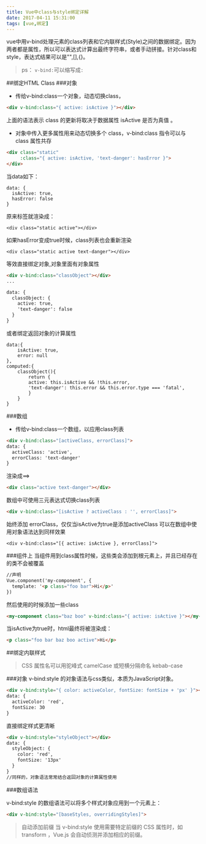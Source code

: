 ```yaml
---
title: Vue中class与style绑定详解
date: 2017-04-11 15:31:00
tags: [vue,绑定]
---
```


vue中用v-bind处理元素的class列表和它内联样式(Style)之间的数据绑定。因为两者都是属性，所以可以表达式计算出最终字符串，或者手动拼接。针对class和style，表达式结果可以是"",[],{}。

>ps： `v-bind:`可以缩写成`:`

##绑定HTML Class
###对象
* 传给v-bind:class一个对象，动态切换class，
```html
<div v-bind:class="{ active: isActive }"></div>
```
上面的语法表示 class<active> 的更新将取决于数据属性 isActive 是否为真值 。

* 对象中传入更多属性用来动态切换多个 class，v-bind:class 指令可以与 class 属性共存
```html
<div class="static"
     :class="{ active: isActive, 'text-danger': hasError }">
</div>
```
当data如下：
```
data: {
  isActive: true,
  hasError: false
}
```
原来标签就渲染成：
```
<div class="static active"></div>
```

如果hasError变成true时候，class列表也会重新渲染
```
<div class="static active text-danger"></div>
```

等效直接绑定对象<classObject>,对象里面有对象属性
```html
<div v-bind:class="classObject"></div>
...

data: {
  classObject: {
    active: true,
    'text-danger': false
  }
}
```
或者绑定返回对象的计算属性
```
data:{
    isActive: true,
    error: null
},
computed:{
    classObject(){
        return {
        active: this.isActive && !this.error,
        'text-danger': this.error && this.error.type === 'fatal',
        }
    }
}

```

###数组
* 传给v-bind:class一个数组，以应用class列表

```html
<div v-bind:class="[activeClass, errorClass]">
data: {
  activeClass: 'active',
  errorClass: 'text-danger'
}
```
渲染成==>
```html
<div class="active text-danger"></div>
```
数组中可使用三元表达式切换class列表
```html
<div v-bind:class="[isActive ? activeClass : '', errorClass]">
```
始终添加 errorClass，仅仅当isActive为true是添加activeClass
可以在数组中使用对象语法达到同样效果
```
<div v-bind:class="[{ active: isActive }, errorClass]">
```

###组件上
当组件用到class属性时候，这些类会添加到根元素上，并且已经存在的类不会被覆盖
```html
//声明
Vue.component('my-component', {
  template: '<p class="foo bar">Hi</p>'
})
```
然后使用的时候添加一些class
```html
<my-component class="baz boo" v-bind:class="{ active: isActive }"></my-component>
```
当isActive为true时，html最终将被渲染成：
```html
<p class="foo bar baz boo active">Hi</p>
```

##绑定内联样式
>CSS 属性名可以用驼峰式 camelCase 或短横分隔命名 kebab-case

###对象
v-bind:style 的对象语法与css类似，本质为JavaScript对象。
```html
<div v-bind:style="{ color: activeColor, fontSize: fontSize + 'px' }"></div>
data: {
  activeColor: 'red',
  fontSize: 30
}
```
直接绑定样式更清晰
```html
<div v-bind:style="styleObject"></div>
data: {
  styleObject: {
    color: 'red',
    fontSize: '13px'
  }
}
//同样的，对象语法常常结合返回对象的计算属性使用
```

###数组语法

v-bind:style 的数组语法可以将多个样式对象应用到一个元素上：
```html
<div v-bind:style="[baseStyles, overridingStyles]">
```
>自动添加前缀
当 v-bind:style 使用需要特定前缀的 CSS 属性时，如 transform ，Vue.js 会自动侦测并添加相应的前缀。



